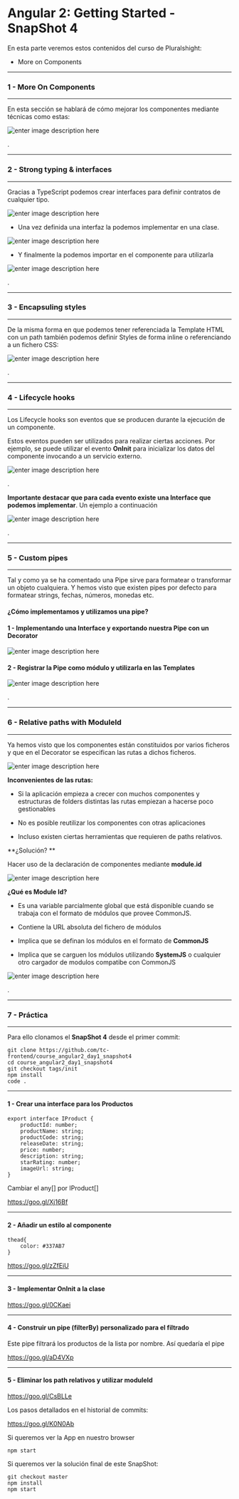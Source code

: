 
Angular 2: Getting Started - SnapShot 4
===================
En esta parte veremos estos contenidos del curso de Pluralshight:

 - More on Components


----------


### 1 - More On Components


----------


En esta sección se hablará de cómo mejorar los componentes mediante técnicas como estas:


![enter image description here](https://i.imgur.com/BhdivyV.png)


.


----------


### 2 - Strong typing & interfaces


----------


Gracias a TypeScript podemos crear interfaces para definir contratos de cualquier tipo. 


![enter image description here](https://i.imgur.com/L8M1m9P.jpg)


 - Una vez definida una interfaz la podemos implementar en una clase.


![enter image description here](https://i.imgur.com/b47MYf1.jpg)


 - Y finalmente la podemos importar en el componente para utilizarla


![enter image description here](https://i.imgur.com/39loDo8.jpg)


.



----------


### 3 - Encapsuling styles


----------


De la misma forma en que podemos tener referenciada la Template HTML con un path también podemos definir Styles de forma inline o referenciando a un fichero CSS:



![enter image description here](https://i.imgur.com/PYWDZFR.jpg)


.



----------


### 4 - Lifecycle hooks


----------


Los Lifecycle hooks son eventos que se producen durante la ejecución de un componente.


Estos eventos pueden ser utilizados para realizar ciertas acciones. Por ejemplo, se puede utilizar el evento **OnInit** para inicializar los datos del componente invocando a un servicio externo.



![enter image description here](https://i.imgur.com/H02CwXS.jpg)


.


**Importante destacar que para cada evento existe una Interface que podemos implementar**. Un ejemplo a continuación


![enter image description here](https://i.imgur.com/Gj5hQNP.jpg)


.


----------


### 5 - Custom pipes


----------


Tal y como ya se ha comentado una Pipe sirve para formatear o transformar un objeto cualquiera. Y hemos visto que existen pipes por defecto para formatear strings, fechas, números, monedas etc.


#### ¿Cómo implementamos y utilizamos una pipe?


#### 1 - Implementando una Interface y exportando nuestra Pipe con un Decorator


![enter image description here](https://i.imgur.com/WcZIChL.jpg)


#### 2 - Registrar la Pipe como módulo y utilizarla en las Templates


![enter image description here](https://i.imgur.com/JmFo7Ly.jpg)


. 



----------


### 6 - Relative paths with ModuleId


----------


Ya hemos visto que los componentes están constituidos por varios ficheros y que en el Decorator se especifican las rutas a dichos ficheros.



![enter image description here](https://i.imgur.com/1Ez9uTE.jpg)



**Inconvenientes de las rutas:** 


 - Si la aplicación empieza a crecer con muchos componentes y estructuras de folders distintas las rutas empiezan a hacerse poco gestionables


 - No es posible reutilizar los componentes con otras aplicaciones


 - Incluso existen ciertas herramientas que requieren de paths relativos.


**¿Solución? **


Hacer uso de la declaración de componentes mediante **module.id**


![enter image description here](https://i.imgur.com/C7kqf7v.jpg)


**¿Qué es Module Id?**


 - Es una variable parcialmente global que está disponible cuando se trabaja con el formato de módulos que provee CommonJS.

 - Contiene la URL absoluta del fichero de módulos

 - Implica que se definan los módulos en el formato de **CommonJS**

 - Implica que se carguen los módulos utilizando **SystemJS** o cualquier otro cargador de modulos compatibe con CommonJS


![enter image description here](https://i.imgur.com/1yuUmFD.jpg)


.


----------


### 7 - Práctica


----------



Para ello clonamos el **SnapShot 4** desde el primer commit:

    git clone https://github.com/tc-frontend/course_angular2_day1_snapshot4
    cd course_angular2_day1_snapshot4
    git checkout tags/init
    npm install
    code .

----------


#### 1 - Crear una interface para los Productos

    export interface IProduct {
        productId: number;
        productName: string;
        productCode: string;
        releaseDate: string;
        price: number;
        description: string;
        starRating: number;
        imageUrl: string;
    }

Cambiar el any[] por IProduct[]

https://goo.gl/Xj16Bf

----------


#### 2 - Añadir un estilo al componente

    thead{
        color: #337AB7
    }

https://goo.gl/zZfEiU

----------
#### 3 -  Implementar OnInit a la clase



https://goo.gl/0CKaei


----------

#### 4 - Construir un pipe (filterBy) personalizado para el filtrado

Este pipe filtrará los productos de la lista por nombre. Así quedaría el pipe


https://goo.gl/aD4VXp

----------

#### 5 - Eliminar los path relativos y utilizar moduleId

https://goo.gl/CsBLLe
 

Los pasos detallados en el historial de commits:

https://goo.gl/K0N0Ab 
  
Si queremos ver la App en nuestro browser

    npm start

Si queremos ver la solución final de este SnapShot:

    git checkout master
    npm install
    npm start
